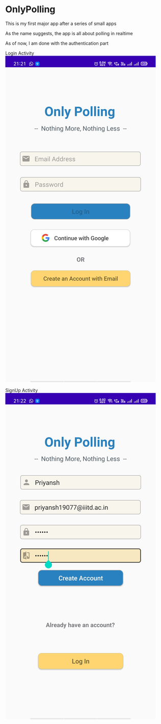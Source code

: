 # OnlyPolling
This is my first major app after a series of small apps

As the name suggests, the app is all about polling in realtime

As of now, I am done with the authentication part

Login Activity
![image](https://github.com/Priyansh19077/OnlyPolling/blob/master/App%20Screenshots/1.jpg)

SignUp Activity
![image](https://github.com/Priyansh19077/OnlyPolling/blob/master/App%20Screenshots/4.jpg)
